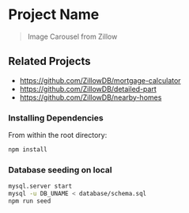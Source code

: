 # Project Name

> Image Carousel from Zillow

## Related Projects

  - https://github.com/ZillowDB/mortgage-calculator
  - https://github.com/ZillowDB/detailed-part
  - https://github.com/ZillowDB/nearby-homes

### Installing Dependencies

From within the root directory:

```sh
npm install
```

### Database seeding on local

```sh
mysql.server start
mysql -u DB_UNAME < database/schema.sql
npm run seed
```
